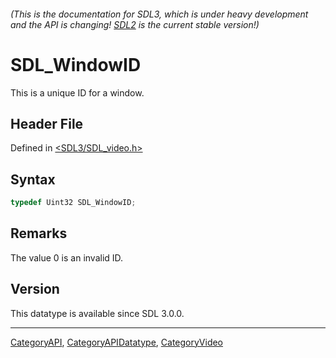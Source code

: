 ###### (This is the documentation for SDL3, which is under heavy development and the API is changing! [SDL2](https://wiki.libsdl.org/SDL2/) is the current stable version!)
# SDL_WindowID

This is a unique ID for a window.

## Header File

Defined in [<SDL3/SDL_video.h>](https://github.com/libsdl-org/SDL/blob/main/include/SDL3/SDL_video.h)

## Syntax

```c
typedef Uint32 SDL_WindowID;
```

## Remarks

The value 0 is an invalid ID.

## Version

This datatype is available since SDL 3.0.0.

----
[CategoryAPI](CategoryAPI), [CategoryAPIDatatype](CategoryAPIDatatype), [CategoryVideo](CategoryVideo)

